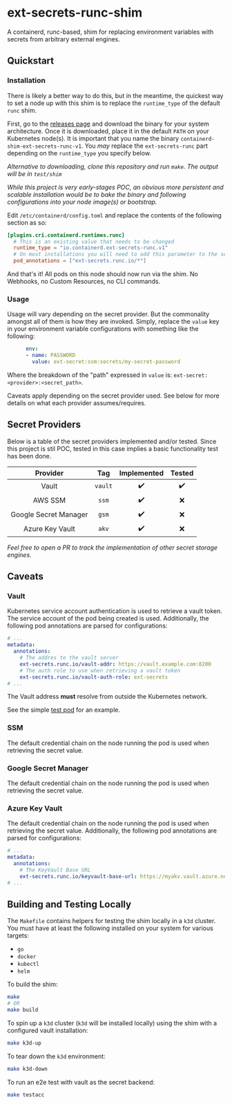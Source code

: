 # ext-secrets-runc-shim

A containerd, runc-based, shim for replacing environment variables with secrets from arbitrary external engines.

## Quickstart

### Installation

There is likely a better way to do this, but in the meantime, the quickest way to set a node up with this shim
is to replace the `runtime_type` of the default `runc` shim.

First, go to the [releases page](https://github.com/pelotech/ext-secrets-runc-shim/releases) and download the binary for your system architecture. Once it is downloaded, place it in the default `PATH` on your Kubernetes node(s). It is important that you name the binary `containerd-shim-ext-secrets-runc-v1`. You _may_ replace the `ext-secrets-runc` part depending on the `runtime_type` you specify below.

_Alternative to downloading, clone this repository and run `make`. The output will be in `test/shim`_

_While this project is very early-stages POC, an obvious more persistent and scalable installation would be to bake the binary and following configurations into your node image(s) or bootstrap._

Edit `/etc/containerd/config.toml` and replace the contents of the following section as so:

```toml
[plugins.cri.containerd.runtimes.runc]
  # This is an existing value that needs to be changed
  runtime_type = "io.containerd.ext-secrets-runc.v1"
  # On most installations you will need to add this parameter to the section
  pod_annotations = ["ext-secrets.runc.io/*"]
```

And that's it! All pods on this node should now run via the shim. No Webhooks, no Custom Resources, no CLI commands.

### Usage

Usage will vary depending on the secret provider. But the commonality amongst all of them is how they are invoked.
Simply, replace the `value` key in your environment variable configurations with something like the following:

```yaml
      env:
      - name: PASSWORD
        value: ext-secret:ssm:secrets/my-secret-password
``` 

Where the breakdown of the "path" expressed in `value` is: `ext-secret:<provider>:<secret_path>`.

Caveats apply depending on the secret provider used. See below for more details on what each provider assumes/requires.

## Secret Providers

Below is a table of the secret providers implemented and/or tested. 
Since this project is stil POC, tested in this case implies a basic functionality test has been done.

| Provider              | Tag     | Implemented        | Tested             |
|:---------------------:|:-------:|:------------------:|:------------------:|
| Vault                 | `vault` | :heavy_check_mark: | :heavy_check_mark: |
| AWS SSM               | `ssm`   | :heavy_check_mark: | :x: |
| Google Secret Manager | `gsm`   | :heavy_check_mark: | :x: |
| Azure Key Vault       | `akv`   | :heavy_check_mark: | :x: |

_Feel free to open a PR to track the implementation of other secret storage engines._

## Caveats

### Vault

Kubernetes service account authentication is used to retrieve a vault token. 
The service account of the pod being created is used. 
Additionally, the following pod annotations are parsed for configurations:

```yaml
# ...
metadata:
  annotations:
    # The addres to the vault server
    ext-secrets.runc.io/vault-addr: https://vault.example.com:8200
    # The auth role to use when retrieving a vault token
    ext-secrets.runc.io/vault-auth-role: ext-secrets
# ...
```

The Vault address **must** resolve from outside the Kubernetes network.

See the simple [test pod](test/manifests/pod.yaml) for an example.

### SSM

The default credential chain on the node running the pod is used when retrieving the secret value.

### Google Secret Manager

The default credential chain on the node running the pod is used when retrieving the secret value.


### Azure Key Vault

The default credential chain on the node running the pod is used when retrieving the secret value.
Additionally, the following pod annotations are parsed for configurations:

```yaml
# ...
metadata:
  annotations:
    # The KeyVault Base URL
    ext-secrets.runc.io/keyvault-base-url: https://myakv.vault.azure.net
# ...
```

## Building and Testing Locally

The `Makefile` contains helpers for testing the shim locally in a `k3d` cluster. 
You must have at least the following installed on your system for various targets:

 - `go`
 - `docker`
 - `kubectl`
 - `helm`

To build the shim:

```sh
make
# OR
make build
```

To spin up a `k3d` cluster (`k3d` will be installed locally) using the shim with a configured vault installation:

```sh
make k3d-up
```

To tear down the `k3d` environment:

```sh
make k3d-down
```

To run an e2e test with vault as the secret backend:

```sh
make testacc
```